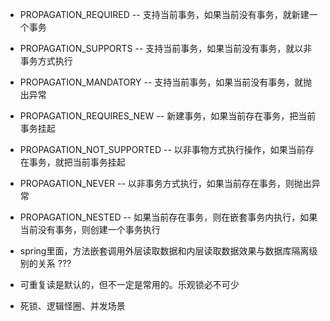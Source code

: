 - PROPAGATION_REQUIRED -- 支持当前事务，如果当前没有事务，就新建一个事务
- PROPAGATION_SUPPORTS -- 支持当前事务，如果当前没有事务，就以非事务方式执行
- PROPAGATION_MANDATORY -- 支持当前事务，如果当前没有事务，就抛出异常
- PROPAGATION_REQUIRES_NEW -- 新建事务，如果当前存在事务，把当前事务挂起
- PROPAGATION_NOT_SUPPORTED -- 以非事物方式执行操作，如果当前存在事务，就把当前事务挂起
- PROPAGATION_NEVER -- 以非事务方式执行，如果当前存在事务，则抛出异常
- PROPAGATION_NESTED -- 如果当前存在事务，则在嵌套事务内执行，如果当前没有事务，则创建一个事务执行

- spring里面，方法嵌套调用外层读取数据和内层读取数据效果与数据库隔离级别的关系 ???
- 可重复读是默认的，但不一定是常用的。乐观锁必不可少
- 死锁、逻辑怪圈、并发场景